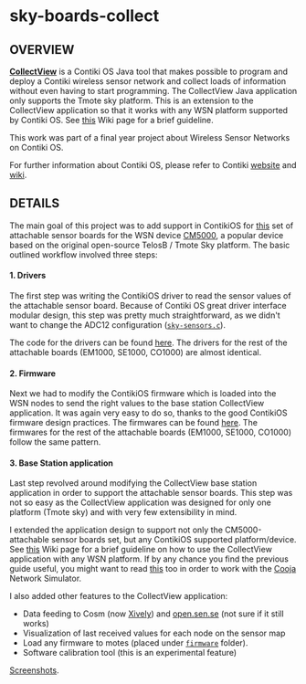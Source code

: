 sky-boards-collect
==================

OVERVIEW
--------

**[CollectView](https://github.com/contiki-os/contiki/tree/master/tools/collect-view)** is a Contiki OS Java tool that makes possible to program and deploy a Contiki wireless sensor network and collect loads of information without even having to start programming. The CollectView Java application only supports the Tmote sky platform. This is an extension to the CollectView application so that it works with any WSN platform supported by Contiki OS. See [this](https://github.com/ediazal/sky-boards-collect/wiki/AddPlatform) Wiki page for a brief guideline.

This work was part of a final year project about Wireless Sensor Networks on Contiki OS.

For further information about Contiki OS, please refer to Contiki [website](http://www.contiki-os.org/) and [wiki](https://github.com/contiki-os/contiki/wiki).


DETAILS
-------

The main goal of this project was to add support in ContikiOS for [this](http://www.advanticsys.com/shop/wireless-sensor-networks-802154-sensor-boards-c-7_5.html) set of attachable sensor boards for the WSN device [CM5000](http://www.advanticsys.com/shop/mtmcm5000msp-p-14.html), a popular device based on the original open-source TelosB / Tmote Sky platform. The basic outlined workflow involved three steps:

#### 1. Drivers ####

The first step was writing the ContikiOS driver to read the sensor values of the attachable sensor board. Because of Contiki OS great driver interface modular design, this step was pretty much straightforward, as we didn't want to change the ADC12 configuration ([`sky-sensors.c`](https://github.com/contiki-os/contiki/blob/master/platform/sky/dev/sky-sensors.c)). 

The code for the drivers can be found [here](https://github.com/ediazal/sky-boards-collect/tree/master/contiki/platform/sky/dev). The drivers for the rest of the attachable boards (EM1000, SE1000, CO1000) are almost identical.

#### 2. Firmware ####

Next we had to modify the ContikiOS firmware which is loaded into the WSN nodes to send the right values to the base station CollectView application. It was again very easy to do so, thanks to the good ContikiOS firmware design practices. The firmwares can be found [here](https://github.com/ediazal/sky-boards-collect/tree/master/contiki/examples/sky-boards-collect). The firmwares for the rest of the attachable boards (EM1000, SE1000, CO1000) follow the same pattern.

#### 3. Base Station application ####

Last step revolved around modifying the CollectView base station application in order to support the attachable sensor boards. This step was not so easy as the CollectView application was designed for only one platform (Tmote sky) and with very few extensibility in mind. 

I extended the application design to support not only the CM5000-attachable sensor boards set, but any ContikiOS supported platform/device. See [this](https://github.com/ediazal/sky-boards-collect/wiki/AddPlatform) Wiki page for a brief guideline on how to use the CollectView application with any WSN platform. If by any chance you find the previous guide useful, you might want to read [this](https://github.com/ediazal/sky-boards-collect/wiki/CoojaCollect) too in order to work with the [Cooja](https://github.com/contiki-os/contiki/wiki/An-Introduction-to-Cooja) Network Simulator. 

I also added other features to the CollectView application:

* Data feeding to Cosm (now [Xively](http://Xively.com)) and [open.sen.se](http://open.sen.se) (not sure if it still works)
* Visualization of last received values for each node on the sensor map
* Load any firmware to motes (placed under [`firmware`](https://github.com/ediazal/sky-boards-collect/tree/master/sky-boards-collect/firmware) folder).
* Software calibration tool (this is an experimental feature)

[Screenshots](https://github.com/ediazal/sky-boards-collect/wiki/Screenshots).





